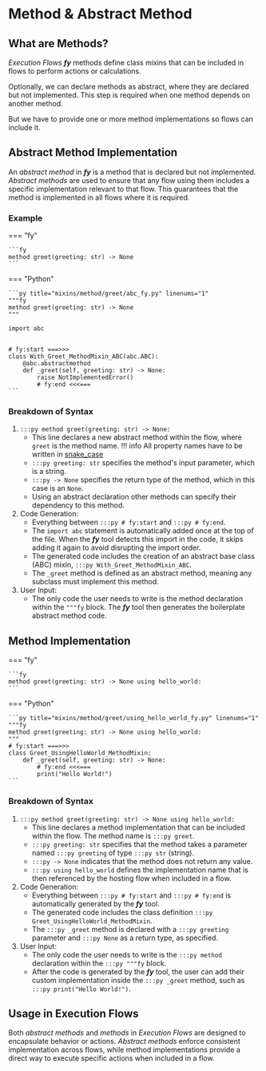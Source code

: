 # Method & Abstract Method

## What are Methods?

_Execution Flows_ ___fy___ methods define class mixins that can be included in flows to perform actions or calculations. 

Optionally, we can declare methods as abstract, where they are declared but not implemented. This step is required when one method depends on another method.

But we have to provide one or more method implementations so flows can include it.

## Abstract Method Implementation

An _abstract method_ in ___fy___ is a method that is declared but not implemented. _Abstract methods_ are used to ensure that any flow using them includes a specific implementation relevant to that flow. This guarantees that the method is implemented in all flows where it is required.

### Example

=== "fy"

    ```fy
    method greet(greeting: str) -> None
    ```

=== "Python"

    ```py title="mixins/method/greet/abc_fy.py" linenums="1"
    """fy
    method greet(greeting: str) -> None
    """

    import abc
    
    
    # fy:start ===>>>
    class With_Greet_MethodMixin_ABC(abc.ABC):
        @abc.abstractmethod
        def _greet(self, greeting: str) -> None:
            raise NotImplementedError()
            # fy:end <<<===
    ```

### Breakdown of Syntax

1. `:::py method greet(greeting: str) -> None:`
    - This line declares a new abstract method within the flow, where `greet` is the method name.
    !!! info 
        All property names have to be written in [snake_case](https://en.wikipedia.org/wiki/Snake_case)
    - `:::py greeting: str` specifies the method's input parameter, which is a string.
    - `:::py -> None` specifies the return type of the method, which in this case is an `None`.
    - Using an abstract declaration other methods can specify their dependency to this method.
2. Code Generation:
    - Everything between `:::py # fy:start` and `:::py # fy:end`.
    - The `import abc` statement is automatically added once at the top of the file. When the ___fy___ tool detects this import in the code, it skips adding it again to avoid disrupting the import order.
    - The generated code includes the creation of an abstract base class (ABC) mixin, `:::py With_Greet_MethodMixin_ABC`.
    - The `_greet` method is defined as an abstract method, meaning any subclass must implement this method.
3. User Input:
    - The only code the user needs to write is the method declaration within the `"""fy` block. The ___fy___ tool then generates the boilerplate abstract method code.

## Method Implementation

=== "fy"

    ```fy
    method greet(greeting: str) -> None using hello_world:
    ```

=== "Python"

    ```py title="mixins/method/greet/using_hello_world_fy.py" linenums="1"
    """fy
    method greet(greeting: str) -> None using hello_world:
    """
    # fy:start ===>>>
    class Greet_UsingHelloWorld_MethodMixin:
        def _greet(self, greeting: str) -> None:
            # fy:end <<<===
            print("Hello World!")
    ```

### Breakdown of Syntax

1. `:::py method greet(greeting: str) -> None using hello_world:`
    - This line declares a method implementation that can be included within the flow. The method name is `:::py greet`.
    - `:::py greeting: str` specifies that the method takes a parameter named `:::py greeting` of type `:::py str` (string).
    - `:::py -> None` indicates that the method does not return any value.
    - `:::py using hello_world` defines the implementation name that is then referenced by the hosting flow when included in a flow.
2. Code Generation:
    - Everything between `:::py # fy:start` and `:::py # fy:end` is automatically generated by the ___fy___ tool.
    - The generated code includes the class definition `:::py Greet_UsingHelloWorld_MethodMixin`.
    - The `:::py _greet` method is declared with a `:::py greeting` parameter and `:::py None` as a return type, as specified.
3. User Input:
    - The only code the user needs to write is the `:::py method` declaration within the `:::py """fy` block.
    - After the code is generated by the ___fy___ tool, the user can add their custom implementation inside the `:::py _greet` method, such as `:::py print("Hello World!")`.

## Usage in Execution Flows

Both _abstract methods_ and _methods_ in _Execution Flows_ are designed to encapsulate behavior or actions. _Abstract methods_ enforce consistent implementation across flows, while method implementations provide a direct way to execute specific actions when included in a flow.

